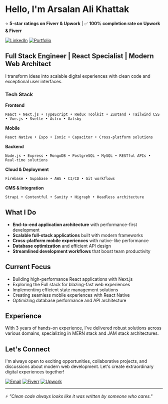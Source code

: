# Hello, I'm Arsalan Ali Khattak

⭐ **5-star ratings on Fiverr & Upwork** | ✅ **100% completion rate on Upwork & Fiverr**

[![LinkedIn](https://img.shields.io/badge/LinkedIn-Connect-blue?style=for-the-badge&logo=linkedin)](https://linkedin.com/in/rc0fficial)
[![Portfolio](https://img.shields.io/badge/Portfolio-Visit-success?style=for-the-badge)](https://arsalanalikhattak.com)

## Full Stack Engineer | React Specialist | Modern Web Architect

I transform ideas into scalable digital experiences with clean code and exceptional user interfaces.

### Tech Stack

**Frontend**
```
React • Next.js • TypeScript • Redux Toolkit • Zustand • Tailwind CSS • Vue.js • Svelte • Astro • Gatsby
```

**Mobile**
```
React Native • Expo • Ionic • Capacitor • Cross-platform solutions
```

**Backend**
```
Node.js • Express • MongoDB • PostgreSQL • MySQL • RESTful APIs • Real-time solutions
```

**Cloud & Deployment**
```
Firebase • Supabase • AWS • CI/CD • Git workflows
```

**CMS & Integration**
```
Strapi • Contentful • Sanity • Higraph • Headless architecture
```

## What I Do

- **End-to-end application architecture** with performance-first development
- **Scalable full-stack applications** built with modern frameworks
- **Cross-platform mobile experiences** with native-like performance
- **Database optimization** and efficient API design
- **Streamlined development workflows** that boost team productivity

## Current Focus

- Building high-performance React applications with Next.js
- Exploring the Full stack for blazing-fast web experiences
- Implementing efficient state management solutions
- Creating seamless mobile experiences with React Native
- Optimizing database performance and API architecture

## Experience

With 3 years of hands-on experience, I've delivered robust solutions across various domains, specializing in MERN stack and JAM stack architectures.

## Let's Connect

I'm always open to exciting opportunities, collaborative projects, and discussions about modern web development. Let's create extraordinary digital experiences together!

[![Email](https://img.shields.io/badge/Email-Contact-red?style=for-the-badge&logo=gmail)](mailto:to.arsalanali@gmail.com)
[![Fiverr](https://img.shields.io/badge/Fiverr-Hire_Me-1DBF73?style=for-the-badge&logo=fiverr)](https://fiverr.com/arsalanali248)
[![Upwork](https://img.shields.io/badge/Upwork-Available-6FDA44?style=for-the-badge&logo=upwork)](https://www.upwork.com/freelancers/~01cb4cafdefdd00289)

---

⚡ *"Clean code always looks like it was written by someone who cares."*
